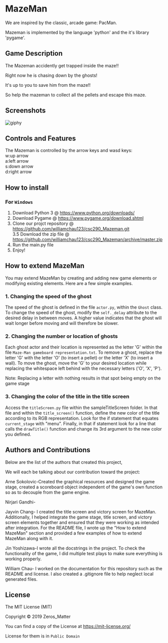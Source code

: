 # MazeMan

We are inspired by the classic, arcade game: PacMan. 

Mazeman is implemented by the language 'python' and the it's library 'pygame'.

## Game Description

The Mazeman accidently get trapped inside the maze!!

Right now he is chasing down by the ghosts!

It's up to you to save him from the maze!!

So help the mazeman to collect all the pellets and escape this maze.

## Screenshots

![giphy](https://media.giphy.com/media/PmMYKs55axgEC9Ru0X/giphy.gif)

## Controls and Features

The Mazeman is controlled by the arrow keys and wasd keys:\
w:up arrow\
a:left arrow\
s:down arrow\
d:right arrow

## How to install

### For `Windows`
1. Download Python 3 @ https://www.python.org/downloads/
2. Download Pygame @ https://www.pygame.org/download.shtml
3. Clone our projct repository @ https://github.com/williamchau123/csc290_Mazeman.git \
3.5 Download the zip file @ https://github.com/williamchau123/csc290_Mazeman/archive/master.zip
4. Run the main.py file
5. Enjoy!

## How to extend MazeMan

You may extend MazeMan by creating and adding new game elements or modifying existing elements. Here are a few simple examples.

  ### 1. Changing the speed of the ghost
  The speed of the ghost is defined in the file ```actor.py```, within the ```Ghost``` class.  To change the speed of the ghost,
  modify the ```self._delay``` attribute to the desired delay in between moves. A higher value indicates that the ghost will wait         longer before moving and will therefore be slower.
  
  ### 2. Changing the number or location of ghosts
  Each ghost actor and their location is represented as the letter 'G' within the file ```Maze-Man gameboard representation.txt```. To     remove a ghost, replace the letter 'G' with the letter 'O' (to insert a pellet) or the letter 'X' (to insert a wall). To move the       ghost, move the 'G' to your desired location while replacing the whitespace left behind with the necessary letters ('O', 'X', 'P').
  
  Note: Replacing a letter with nothing results in that spot being empty on the game stage
  
  ### 3. Changing the color of the title in the title screen
  Access the ```titleScreen.py``` file within the sampleTitleScreen folder. In that file and within the ```title_screen()``` function,     define the new color of the title according to its RGB representation. Look for the if statement that equates ```current_stage```       with "menu". Finally, in that if statement look for a line that calls the ```drawTitle()``` function and change its 3rd argument to     the new color you defined.


## Authors and Contributions

Below are the list of the authors that created this project,

We will each be talking about our contribution toward the project:

Arne Sokolovic-Created the graphical resources and designed the game stage, created a scoreboard object independent of the game's own function so as to decouple from the game engine.

Nirjari Gandhi-

Jayvin Chang- I created the title screen and victory screen for MazeMan. Additionally, I helped integrate the game stage, title screen, and victory screen elements together and ensured that they were working as intended after integration. For the README file, I wrote up the "How to extend MazeMan" section and provided a few examples of how to extend MazeMan along with it.

Jin Yoshizawa-I wrote all the docstrings in the project. To check the functionality of the game, I did multiple test plays to make sure everything is working properly. 

William Chau- I worked on the documentation for this repository such as the README and license. I also created a .gitignore file to help neglect local generated files. 



## License

The MIT License (MIT)

Copyright © 2019 Zeros_Matter

You can find a copy of the License at https://mit-license.org/

License for them is in `Public Domain`
